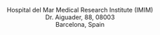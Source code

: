 <p style="text-align: center">
Hospital del Mar Medical Research Institute (IMIM)<br>
Dr. Aiguader, 88, 08003
<br>
Barcelona, Spain
</p>
